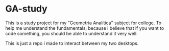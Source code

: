 # GA-study

This is a study project for my "Geometria Analítica" subject for college. To help me understand the fundamentals, because i believe that if you want to code something, you should be able to understand it very well.

This is just a repo i made to interact between my two desktops.
